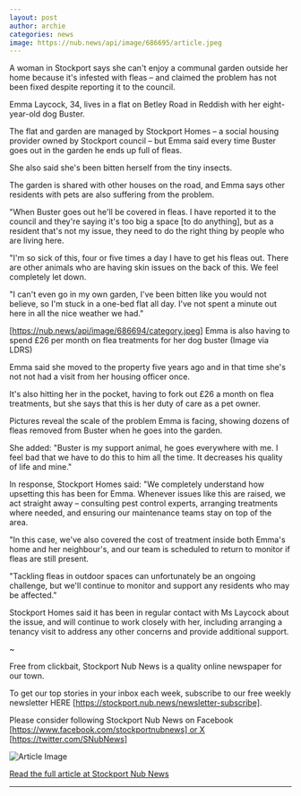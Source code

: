 ```yaml
---
layout: post
author: archie
categories: news
image: https://nub.news/api/image/686695/article.jpeg
---
```

A woman in Stockport says she can't enjoy a communal garden outside her home
because it's infested with fleas – and claimed the problem has not been fixed
despite reporting it to the council.

Emma Laycock, 34, lives in a flat on Betley Road in Reddish with her
eight-year-old dog Buster.

The flat and garden are managed by Stockport Homes – a social housing provider
owned by Stockport council – but Emma said every time Buster goes out in the
garden he ends up full of fleas.

She also said she's been bitten herself from the tiny insects.

The garden is shared with other houses on the road, and Emma says other
residents with pets are also suffering from the problem.

"When Buster goes out he'll be covered in fleas. I have reported it to the
council and they're saying it's too big a space [to do anything], but as a
resident that's not my issue, they need to do the right thing by people who are
living here.

"I'm so sick of this, four or five times a day I have to get his fleas out.
There are other animals who are having skin issues on the back of this. We feel
completely let down.

"I can't even go in my own garden, I've been bitten like you would not believe,
so I'm stuck in a one-bed flat all day. I've not spent a minute out here in all
the nice weather we had."



[https://nub.news/api/image/686694/category.jpeg]
Emma is also having to spend £26 per month on flea treatments for her dog buster
(Image via LDRS)



Emma said she moved to the property five years ago and in that time she's not
not had a visit from her housing officer once.

It's also hitting her in the pocket, having to fork out £26 a month on flea
treatments, but she says that this is her duty of care as a pet owner.

Pictures reveal the scale of the problem Emma is facing, showing dozens of fleas
removed from Buster when he goes into the garden.

She added: "Buster is my support animal, he goes everywhere with me. I feel bad
that we have to do this to him all the time. It decreases his quality of life
and mine."

In response, Stockport Homes said: "We completely understand how upsetting this
has been for Emma. Whenever issues like this are raised, we act straight away –
consulting pest control experts, arranging treatments where needed, and ensuring
our maintenance teams stay on top of the area.

"In this case, we've also covered the cost of treatment inside both Emma's home
and her neighbour's, and our team is scheduled to return to monitor if fleas are
still present.

"Tackling fleas in outdoor spaces can unfortunately be an ongoing challenge, but
we'll continue to monitor and support any residents who may be affected."

Stockport Homes said it has been in regular contact with Ms Laycock about the
issue, and will continue to work closely with her, including arranging a tenancy
visit to address any other concerns and provide additional support.

~

Free from clickbait, Stockport Nub News is a quality online newspaper for our
town.

To get our top stories in your inbox each week, subscribe to our free weekly
newsletter HERE [https://stockport.nub.news/newsletter-subscribe].

Please consider following Stockport Nub News on Facebook
[https://www.facebook.com/stockportnubnews] or X [https://twitter.com/SNubNews]

![Article Image](https://nub.news/api/image/686695/article.jpeg)

[Read the full article at Stockport Nub News](https://stockport.nub.news/news/local-news/reddish-womans-garden-infested-with-fleas-270269)

---
